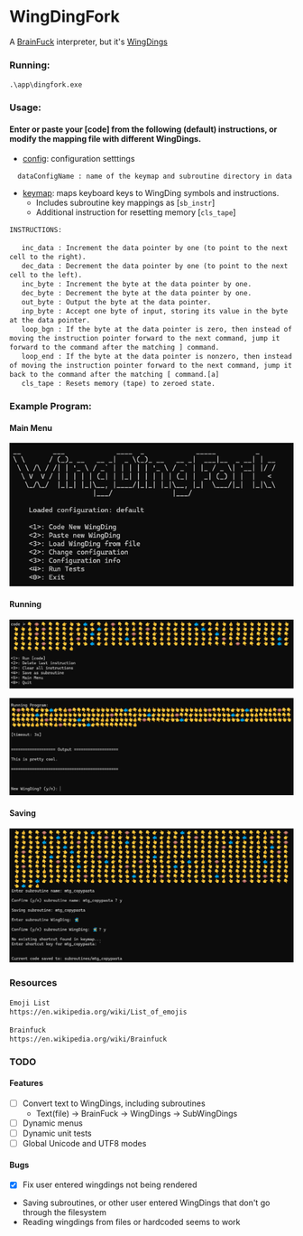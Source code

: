 # WingDingFork
A [BrainFuck](https://en.wikipedia.org/wiki/Brainfuck) interpreter, but it's [WingDings](https://en.wikipedia.org/wiki/Wingdings)

### Running:
```
.\app\dingfork.exe
```

### Usage:

#### Enter or paste your [code] from the following (default) instructions, or modify the mapping file with different WingDings.
* [config](./dingfork/data/config.yml): configuration setttings
```
  dataConfigName : name of the keymap and subroutine directory in data
```
* [keymap](./dingfork/data/default/keymap): maps keyboard keys to WingDing symbols and instructions.
   * Includes subroutine key mappings as [`sb_instr`] 
   * Additional instruction for resetting memory [`cls_tape`]
```
INSTRUCTIONS:
   
   inc_data : Increment the data pointer by one (to point to the next cell to the right).
   dec_data : Decrement the data pointer by one (to point to the next cell to the left).
   inc_byte : Increment the byte at the data pointer by one.
   dec_byte : Decrement the byte at the data pointer by one.
   out_byte : Output the byte at the data pointer.
   inp_byte : Accept one byte of input, storing its value in the byte at the data pointer.
   loop_bgn : If the byte at the data pointer is zero, then instead of moving the instruction pointer forward to the next command, jump it forward to the command after the matching ] command.
   loop_end : If the byte at the data pointer is nonzero, then instead of moving the instruction pointer forward to the next command, jump it back to the command after the matching [ command.[a]
   cls_tape : Resets memory (tape) to zeroed state.

```

### Example Program:

#### Main Menu
![Example2](./ref/example1.png)

#### Running
![Example1](./ref/example2.png)


![Example1](./ref/example3.png)

#### Saving
![Example1](./ref/example4.png)

### Resources
```
Emoji List
https://en.wikipedia.org/wiki/List_of_emojis

Brainfuck
https://en.wikipedia.org/wiki/Brainfuck
```
### TODO
#### Features
- [ ] Convert text to WingDings, including subroutines
  - Text(file) -> BrainFuck -> WingDings -> SubWingDings
- [ ] Dynamic menus
- [ ] Dynamic unit tests
- [ ] Global Unicode and UTF8 modes 
#### Bugs
- [x] Fix user entered wingdings not being rendered
 - Saving subroutines, or other user entered WingDings that don't go through the filesystem
 - Reading wingdings from files or hardcoded seems to work 

